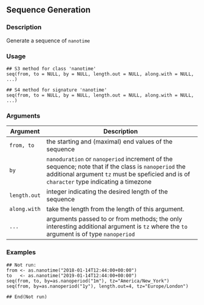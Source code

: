 ## Sequence Generation

### Description

Generate a sequence of `nanotime`

### Usage

    ## S3 method for class 'nanotime'
    seq(from, to = NULL, by = NULL, length.out = NULL, along.with = NULL, ...)
    
    ## S4 method for signature 'nanotime'
    seq(from, to = NULL, by = NULL, length.out = NULL, along.with = NULL, ...)

### Arguments

| Argument     | Description                                                                                                                                                                                      |
| ------------ | ------------------------------------------------------------------------------------------------------------------------------------------------------------------------------------------------ |
| `from, to`   | the starting and (maximal) end values of the sequence                                                                                                                                            |
| `by`         | `nanoduration` or `nanoperiod` increment of the sequence; note that if the class is `nanoperiod` the additional argument `tz` must be speficied and is of `character` type indicating a timezone |
| `length.out` | integer indicating the desired length of the sequence                                                                                                                                            |
| `along.with` | take the length from the length of this argument.                                                                                                                                                |
| `...`        | arguments passed to or from methods; the only interesting additional argument is `tz` where the `to` argument is of type `nanoperiod`                                                            |

### Examples

    ## Not run: 
    from <- as.nanotime("2018-01-14T12:44:00+00:00")
    to   <- as.nanotime("2019-01-14T12:44:00+00:00")
    seq(from, to, by=as.nanoperiod("1m"), tz="America/New_York")
    seq(from, by=as.nanoperiod("1y"), length.out=4, tz="Europe/London")
    
    ## End(Not run)
